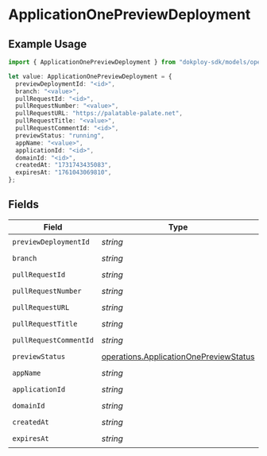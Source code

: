# ApplicationOnePreviewDeployment

## Example Usage

```typescript
import { ApplicationOnePreviewDeployment } from "dokploy-sdk/models/operations";

let value: ApplicationOnePreviewDeployment = {
  previewDeploymentId: "<id>",
  branch: "<value>",
  pullRequestId: "<id>",
  pullRequestNumber: "<value>",
  pullRequestURL: "https://palatable-palate.net",
  pullRequestTitle: "<value>",
  pullRequestCommentId: "<id>",
  previewStatus: "running",
  appName: "<value>",
  applicationId: "<id>",
  domainId: "<id>",
  createdAt: "1731743435083",
  expiresAt: "1761043069810",
};
```

## Fields

| Field                                                                                            | Type                                                                                             | Required                                                                                         | Description                                                                                      |
| ------------------------------------------------------------------------------------------------ | ------------------------------------------------------------------------------------------------ | ------------------------------------------------------------------------------------------------ | ------------------------------------------------------------------------------------------------ |
| `previewDeploymentId`                                                                            | *string*                                                                                         | :heavy_check_mark:                                                                               | N/A                                                                                              |
| `branch`                                                                                         | *string*                                                                                         | :heavy_check_mark:                                                                               | N/A                                                                                              |
| `pullRequestId`                                                                                  | *string*                                                                                         | :heavy_check_mark:                                                                               | N/A                                                                                              |
| `pullRequestNumber`                                                                              | *string*                                                                                         | :heavy_check_mark:                                                                               | N/A                                                                                              |
| `pullRequestURL`                                                                                 | *string*                                                                                         | :heavy_check_mark:                                                                               | N/A                                                                                              |
| `pullRequestTitle`                                                                               | *string*                                                                                         | :heavy_check_mark:                                                                               | N/A                                                                                              |
| `pullRequestCommentId`                                                                           | *string*                                                                                         | :heavy_check_mark:                                                                               | N/A                                                                                              |
| `previewStatus`                                                                                  | [operations.ApplicationOnePreviewStatus](../../models/operations/applicationonepreviewstatus.md) | :heavy_check_mark:                                                                               | N/A                                                                                              |
| `appName`                                                                                        | *string*                                                                                         | :heavy_check_mark:                                                                               | N/A                                                                                              |
| `applicationId`                                                                                  | *string*                                                                                         | :heavy_check_mark:                                                                               | N/A                                                                                              |
| `domainId`                                                                                       | *string*                                                                                         | :heavy_check_mark:                                                                               | N/A                                                                                              |
| `createdAt`                                                                                      | *string*                                                                                         | :heavy_check_mark:                                                                               | N/A                                                                                              |
| `expiresAt`                                                                                      | *string*                                                                                         | :heavy_check_mark:                                                                               | N/A                                                                                              |